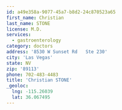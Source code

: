 ```yaml
---
id: a49e358a-9077-45a7-b8d2-24c870523a65
first_name: Christian
last_name: STONE
license: M.D.
services:
  - gastroenterology
category: doctors
address: '8530 W Sunset Rd   Ste 230'
city: 'Las Vegas'
state: NV
zip: '89113'
phone: 702-483-4483
title: 'Christian STONE'
_geoloc:
  lng: -115.26039
  lat: 36.067495
---
```

